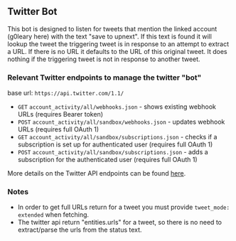 ## Twitter Bot

This bot is designed to listen for tweets that mention the linked account
(g0leary here) with the text "save to upnext".  If this text is found it will
lookup the tweet the triggering tweet is in response to an attempt to extract a
URL. If there is no URL it defaults to the URL of this original tweet. It does
nothing if the triggering tweet is not in response to another tweet.

### Relevant Twitter endpoints to manage the twitter "bot"

base url: `https://api.twitter.com/1.1/`

- `GET` `account_activity/all/webhooks.json` - shows existing webhook URLs (requires Bearer token)
- `POST` `account_activity/all/sandbox/webhooks.json` - updates webhook URLs (requires full OAuth 1)
- `GET` `account_activity/all/sandbox/subscriptions.json` - checks if a subscription is set up for authenticated user (requires full OAuth 1)
- `POST` `account_activity/all/sandbox/subscriptions.json` - adds a subscription for the authenticated user (requires full OAuth 1)


More details on the Twitter API endpoints can be found [here](https://developer.twitter.com/en/docs/twitter-api/premium/account-activity-api/api-reference/aaa-premium).


### Notes

- In order to get full URLs return for a tweet you must provide `tweet_mode: extended` when fetching.
- The twitter api return "entities.urls" for a tweet, so there is no need to extract/parse the urls from the status text.
